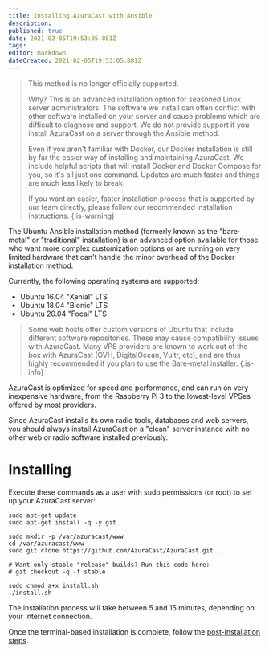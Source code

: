 ```yaml
---
title: Installing AzuraCast with Ansible
description: 
published: true
date: 2021-02-05T19:53:05.881Z
tags: 
editor: markdown
dateCreated: 2021-02-05T19:53:05.881Z
---
```


> This method is no longer officially supported.
>
> Why? This is an advanced installation option for seasoned Linux server administrators. The software we install can often conflict with other software installed on your server and cause problems which are difficult to diagnose and support. We do not provide support if you install AzuraCast on a server through the Ansible method.
>
> Even if you aren't familiar with Docker, our Docker installation is still by far the easier way of installing and maintaining AzuraCast. We include helpful scripts that will install Docker and Docker Compose for you, so it's all just one command. Updates are much faster and things are much less likely to break.
>
> If you want an easier, faster installation process that is supported by our team directly, please follow our recommended installation instructions.
{.is-warning}

The Ubuntu Ansible installation method (formerly known as the "bare-metal" or "traditional" installation) is an advanced option available for those who want more complex customization options or are running on very limited hardware that can't handle the minor overhead of the Docker installation method.

Currently, the following operating systems are supported:

- Ubuntu 16.04 "Xenial" LTS
- Ubuntu 18.04 "Bionic" LTS
- Ubuntu 20.04 "Focal" LTS

> Some web hosts offer custom versions of Ubuntu that include different software repositories. These may cause compatibility issues with AzuraCast. Many VPS providers are known to work out of the box with AzuraCast (OVH, DigitalOcean, Vultr, etc), and are thus highly recommended if you plan to use the Bare-metal installer.
{.is-info}

AzuraCast is optimized for speed and performance, and can run on very inexpensive hardware, from the Raspberry Pi 3 to the lowest-level VPSes offered by most providers.

Since AzuraCast installs its own radio tools, databases and web servers, you should always install AzuraCast on a "clean" server instance with no other web or radio software installed previously.

# Installing

Execute these commands as a user with sudo permissions (or root) to set up your AzuraCast server:

```
sudo apt-get update 
sudo apt-get install -q -y git 
 
sudo mkdir -p /var/azuracast/www 
cd /var/azuracast/www 
sudo git clone https://github.com/AzuraCast/AzuraCast.git . 

# Want only stable "release" builds? Run this code here:
# git checkout -q -f stable
 
sudo chmod a+x install.sh 
./install.sh
```

The installation process will take between 5 and 15 minutes, depending on your Internet connection.

Once the terminal-based installation is complete, follow the [post-installation steps](/en/getting-started/installation/post-installation-steps).